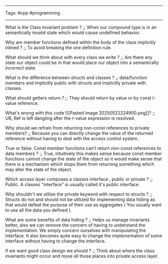 ___
Tags: #cpp #programming
___

What is the Class Invariant problem ? ;; When our compound type is in an semantically invalid state which would cause undefined behavior. 

Why are member functions defined within the body of the class implicitly inlined ? ;; To avoid breaking the one definition rule. 

What should we think about with every class we write ? ;; Are there any state our object could be in that would place our object into a semantically incorrect state. 


What is the difference between structs and classes ? ;; data/function members and implicitly public with structs and implicitly private with classes. 

What should getters return ? ;; They should return by value or by const l-value reference. 


What's wrong with this code ![[Pasted image 20250522224900.png]]? ;; UB, Ref is left dangling after the r-value expression is resolved. 

Why should we refrain from returning non-const references to private members? ;; Because you can directly change the value of the returned reference without having to deal with the access control system. 

True or false: Const member functions can’t return non-const references to data members ? ;; True, intuitively this makes sense because const member functions cannot change the state of the object so it would make sense that there is a mechanism which stops them from returning something which may alter the state of the object. 

Which access layer composes a classes interface , public or private ? ;; Public. A classes "interface" is usually called it's public interface. 

Why shouldn't we utilize the private keyword with respect to structs ? ;; Structs do not and should not be utilized for implementing data hiding as that would defeat the purpose of their use as aggregates ( You usually want to use all the data you defined ). 

What are some benefits of data hiding ? ;; Helps us manage invariants better, also we can remove the concern of having to understand the implementation. We simply concern ourselves with manipulating the interface. It also becomes quite easy to change the implementation of some interface without having to change the interface. 

If we want good class design we should ? ;; Think about where the class invariants might occur and move all those places into private access layer. 




